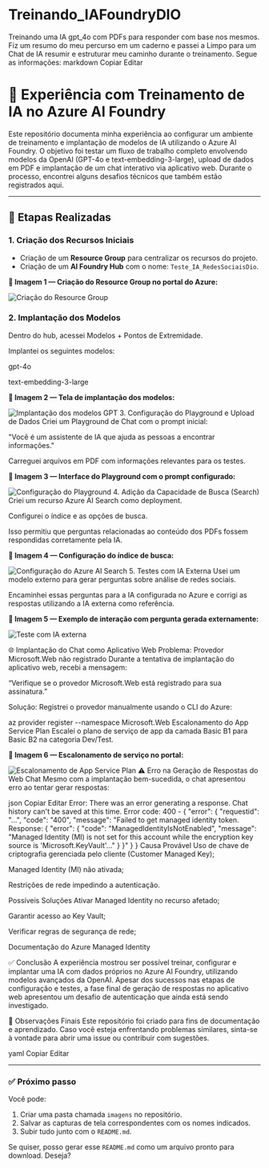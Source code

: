 # Treinando_IAFoundryDIO
Treinando uma IA gpt_4o com PDFs para responder com base nos mesmos. 
Fiz um resumo do meu percurso em um caderno e passei a Limpo para um Chat de IA resumir e estruturar meu caminho durante o treinamento. Segue as informações:
markdown
Copiar
Editar
# 🧠 Experiência com Treinamento de IA no Azure AI Foundry

Este repositório documenta minha experiência ao configurar um ambiente de treinamento e implantação de modelos de IA utilizando o Azure AI Foundry. O objetivo foi testar um fluxo de trabalho completo envolvendo modelos da OpenAI (GPT-4o e text-embedding-3-large), upload de dados em PDF e implantação de um chat interativo via aplicativo web. Durante o processo, encontrei alguns desafios técnicos que também estão registrados aqui.

---

## 🚀 Etapas Realizadas

### 1. Criação dos Recursos Iniciais
- Criação de um **Resource Group** para centralizar os recursos do projeto.
- Criação de um **AI Foundry Hub** com o nome: `Teste_IA_RedesSociaisDio`.

**📸 Imagem 1 — Criação do Resource Group no portal do Azure:**
 
![Criação do Resource Group](imagens/Criacao-do-Resource-Group-no-portal-do-Azur.png)

### 2. Implantação dos Modelos
Dentro do hub, acessei Modelos + Pontos de Extremidade.

Implantei os seguintes modelos:

gpt-4o

text-embedding-3-large

**📸 Imagem 2 — Tela de implantação dos modelos:**

![Implantação dos modelos GPT](imagens/Tela-de-implantacao-dos-modelos.png)
3. Configuração do Playground e Upload de Dados
Criei um Playground de Chat com o prompt inicial:

"Você é um assistente de IA que ajuda as pessoas a encontrar informações."

Carreguei arquivos em PDF com informações relevantes para os testes.

**📸 Imagem 3 — Interface do Playground com o prompt configurado:**

![Configuração do Playground](imagens/playground.png)
4. Adição da Capacidade de Busca (Search)
Criei um recurso Azure AI Search como deployment.

Configurei o índice e as opções de busca.

Isso permitiu que perguntas relacionadas ao conteúdo dos PDFs fossem respondidas corretamente pela IA.

**📸 Imagem 4 — Configuração do índice de busca:**

![Configuração do Azure AI Search](imagens/indice-de-bcaousca.png)
5. Testes com IA Externa
Usei um modelo externo para gerar perguntas sobre análise de redes sociais.

Encaminhei essas perguntas para a IA configurada no Azure e corrigi as respostas utilizando a IA externa como referência.

**📸 Imagem 5 — Exemplo de interação com pergunta gerada externamente:**

![Teste com IA externa](imagens/interacao.png)

🌐 Implantação do Chat como Aplicativo Web
Problema: Provedor Microsoft.Web não registrado
Durante a tentativa de implantação do aplicativo web, recebi a mensagem:

“Verifique se o provedor Microsoft.Web está registrado para sua assinatura.”

Solução:
Registrei o provedor manualmente usando o CLI do Azure:

az provider register --namespace Microsoft.Web
Escalonamento do App Service Plan
Escalei o plano de serviço de app da camada Basic B1 para Basic B2 na categoria Dev/Test.

**📸 Imagem 6 — Escalonamento de serviço no portal:**

![Escalonamento de App Service Plan](imagens/Escalonamento-de-serviço-no-portal.png)
⚠️ Erro na Geração de Respostas do Web Chat
Mesmo com a implantação bem-sucedida, o chat apresentou erro ao tentar gerar respostas:

json
Copiar
Editar
Error: There was an error generating a response. Chat history can't be saved at this time.
Error code: 400 - {
  "error": {
    "requestid": "...",
    "code": "400",
    "message": "Failed to get managed identity token. Response: {
      \"error\": {
        \"code\": \"ManagedIdentityIsNotEnabled\",
        \"message\": \"Managed Identity (MI) is not set for this account while the encryption key source is 'Microsoft.KeyVault'...\"
      }
    }"
  }
}
Causa Provável
Uso de chave de criptografia gerenciada pelo cliente (Customer Managed Key);

Managed Identity (MI) não ativada;

Restrições de rede impedindo a autenticação.

Possíveis Soluções
Ativar Managed Identity no recurso afetado;

Garantir acesso ao Key Vault;

Verificar regras de segurança de rede;

Documentação do Azure Managed Identity

✅ Conclusão
A experiência mostrou ser possível treinar, configurar e implantar uma IA com dados próprios no Azure AI Foundry, utilizando modelos avançados da OpenAI. Apesar dos sucessos nas etapas de configuração e testes, a fase final de geração de respostas no aplicativo web apresentou um desafio de autenticação que ainda está sendo investigado.

📌 Observações Finais
Este repositório foi criado para fins de documentação e aprendizado. Caso você esteja enfrentando problemas similares, sinta-se à vontade para abrir uma issue ou contribuir com sugestões.

yaml
Copiar
Editar

---

### ✅ Próximo passo

Você pode:

1. Criar uma pasta chamada `imagens` no repositório.
2. Salvar as capturas de tela correspondentes com os nomes indicados.
3. Subir tudo junto com o `README.md`.

Se quiser, posso gerar esse `README.md` como um arquivo pronto para download. Deseja?
